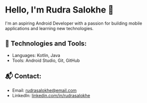 # Hello, I'm Rudra Salokhe 👋

I'm an aspiring Android Developer with a passion for building mobile applications and learning new technologies.

## 🔧 Technologies and Tools:
- Languages: Kotlin, Java
- Tools: Android Studio, Git, GitHub

## 📬 Contact:
- Email: [rudrasalokhe@email.com](mailto:rudrasalokhe@gmail.com)
- LinkedIn: [linkedin.com/in/rudrasalokhe](https://linkedin.com/in/rudrasalokhe)
